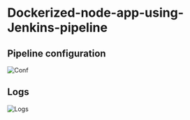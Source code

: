 # Dockerized-node-app-using-Jenkins-pipeline


## Pipeline configuration
![Conf](https://user-images.githubusercontent.com/37912608/151715806-04f454ad-09fb-47fc-bd30-80bd00a296a6.PNG)

## Logs
![Logs](https://user-images.githubusercontent.com/37912608/151715813-d87d2171-3190-4652-a0e3-ef20825903d4.PNG)
